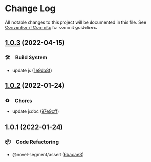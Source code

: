 # Change Log

All notable changes to this project will be documented in this file.
See [Conventional Commits](https://conventionalcommits.org) for commit guidelines.

## [1.0.3](https://github.com/bluelovers/ws-segment/compare/@novel-segment/assert@1.0.2...@novel-segment/assert@1.0.3) (2022-04-15)


### 🛠　Build System

* update js ([1e9db8f](https://github.com/bluelovers/ws-segment/commit/1e9db8f6a717a2ef40dec86b22e729dafc2ed8d7))





## [1.0.2](https://github.com/bluelovers/ws-segment/compare/@novel-segment/assert@1.0.1...@novel-segment/assert@1.0.2) (2022-01-24)


### ♻️　Chores

* update jsdoc ([97e9cff](https://github.com/bluelovers/ws-segment/commit/97e9cff4c97fea4a7497ba01e5309b8e5c06f650))





## 1.0.1 (2022-01-24)


### 📦　Code Refactoring

* @novel-segment/assert ([6bacae3](https://github.com/bluelovers/ws-segment/commit/6bacae36c9dd419648d8ee36d60d2e478f967ee1))
